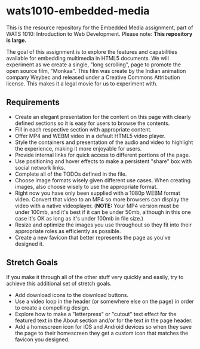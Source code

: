 wats1010-embedded-media
=======================

This is the resource repository for the Embedded Media assignment, part of WATS
1010: Introduction to Web Development. Please note: **This repository is
large.**

The goal of this assignment is to explore the features and capabilities
available for embedding multimedia in HTML5 documents. We will experiment
as we create a single, "long scrolling", page to promote the open source film,
"Monkaa". This film was create by the Indian animation company Weybec and
released under a Creative Commons Attribution license. This makes it a legal
movie for us to experiment with.

Requirements
------------

  * Create an elegant presentation for the content on this page with clearly
    defined sections so it is easy for users to browse the contents.
  * Fill in each respective section with appropriate content.
  * Offer MP4 and WEBM video in a default HTML5 video player.
  * Style the containers and presentation of the audio and video to highlight the
    experience, making it more enjoyable for users.
  * Provide internal links for quick access to different portions of the page.
  * Use positioning and hover effects to make a persistent "share" box with
    social network links.
  * Complete all of the TODOs defined in the file.
  * Choose image formats wisely given different use cases. When creating images,
    also choose wisely to use the appropriate format.
  * Right now you have only been supplied with a 1080p WEBM format video. Convert
    that video to an MP4 so more browsers can display the video with a native
    videoplayer. (**NOTE:** Your MP4 version must be under 100mb, and it's best if
    it can be under 50mb, although in this one case it's OK as long as it's
    under 100mb in file size.)
  * Resize and optimize the images you use throughout so they fit into their
    appropriate roles as efficiently as possible.
  * Create a new favicon that better represents the page as you've designed it.


Stretch Goals
-------------
If you make it through all of the other stuff very quickly and easily, try
to achieve this additional set of stretch goals.

* Add download icons to the download buttons.
* Use a video loop in the header (or somewhere else on the page) in order to
  create a compelling design.
* Explore how to make a "letterpress" or "cutout" text effect for the featured
  text in the About section and/or for the text in the page header.
* Add a homescreen icon for iOS and Android devices so when they save the page
  to their homescreen they get a custom icon that matches the favicon you
  designed.
